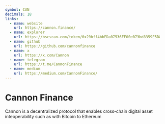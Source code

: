 ```yaml
---
symbol: CAN
decimals: 18
links:
  - name: website
    url: https://cannon.finance/
  - name: explorer
    url: https://bscscan.com/token/0x20bff4bbEDa07536FF00e073bd8359E5D80D733d
  - name: github
    url: https://github.com/cannonfinance
  - name: x
    url: https://x.com/Cannon
  - name: telegram
    url: https://t.me/CannonFinance
  - name: medium
    url: https://medium.com/CannonFinance/
---
```


# Cannon Finance

Cannon is a decentralized protocol that enables cross-chain digital asset inteoperability such as with Bitcoin to Ethereum
